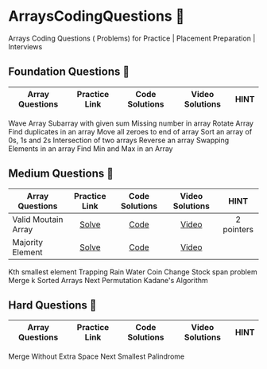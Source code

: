 # ArraysCodingQuestions 🚀
  Arrays Coding Questions ( Problems) for Practice | Placement Preparation | Interviews

## Foundation Questions 🚀
| Array Questions  | Practice Link | Code Solutions | Video Solutions | HINT
| ------------- | :-------------: | :-------------: | :---------: |:---------: |
Wave Array
Subarray with given sum
Missing number in array
Rotate Array
Find duplicates in an array
Move all zeroes to end of array
Sort an array of 0s, 1s and 2s
Intersection of two arrays
Reverse an array
Swapping Elements in an array
Find Min and Max in an Array

## Medium Questions 🚀
| Array Questions  | Practice Link | Code Solutions | Video Solutions | HINT
| ------------- | :-------------: | :-------------: | :---------: |:---------: |
Valid Moutain Array | [Solve](https://leetcode.com/problems/valid-mountain-array/) | [Code](https://github.com/RecursiveSharma/Leetcode-Problem-and-Solutions/blob/main/ValidMoutainArray.md) | [Video](https://youtu.be/tVDTjm_fYbQ) | 2 pointers
Majority Element | [Solve](https://leetcode.com/problems/majority-element/) | [Code](https://github.com/RecursiveSharma/ArraysCodingQuestions/blob/main/Majority%20Element.md) | [Video](https://www.youtube.com/watch?v=cLE1J34pYUo) |
Kth smallest element
Trapping Rain Water
Coin Change
Stock span problem
Merge k Sorted Arrays
Next Permutation
Kadane's Algorithm



## Hard Questions 🚀
| Array Questions  | Practice Link | Code Solutions | Video Solutions | HINT
| ------------- | :-------------: | :-------------: | :---------: |:---------: |
Merge Without Extra Space
Next Smallest Palindrome
